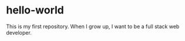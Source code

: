 # hello-world

This is my first repository. When I grow up, I want to be a full stack web developer.
